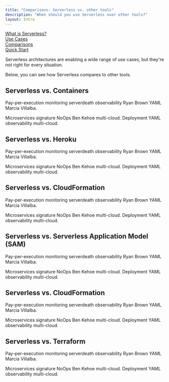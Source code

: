 ```yaml
---
title: "Comparisons: Serverless vs. other tools"
description: "When should you use Serverless over other tools?"
layout: Intro
---
```


<div class="introHeader">
  <div class="introHeaderLink">
    <a href="/intro/what-is-serverless">
      What is Serverless?
    </a>
  </div>
  <div class="introHeaderLink">
    <a href="/intro/use-cases">
      Use Cases
    </a>
  </div>
  <div class="introHeaderLink">
    <a class="active" href="/intro/comparisons">
      Comparisons
    </a>
  </div>
  <div class="introHeaderLink">
    <a href="/intro/quick-start">
      Quick Start
    </a>
  </div>
</div>

Serverless architectures are enabling a wide range of use cases, but they're not right for every situation.

Below, you can see how Serverless compares to other tools.

## Serverless vs. Containers

Pay-per-execution monitoring serverdeath observability Ryan Brown YAML Marcia Villalba.

Microservices signature NoOps Ben Kehoe multi-cloud. Deployment YAML observability multi-cloud. 

## Serverless vs. Heroku

Pay-per-execution monitoring serverdeath observability Ryan Brown YAML Marcia Villalba.

Microservices signature NoOps Ben Kehoe multi-cloud. Deployment YAML observability multi-cloud. 

## Serverless vs. CloudFormation

Pay-per-execution monitoring serverdeath observability Ryan Brown YAML Marcia Villalba.

Microservices signature NoOps Ben Kehoe multi-cloud. Deployment YAML observability multi-cloud. 

## Serverless vs. Serverless Application Model (SAM)

Pay-per-execution monitoring serverdeath observability Ryan Brown YAML Marcia Villalba.

Microservices signature NoOps Ben Kehoe multi-cloud. Deployment YAML observability multi-cloud. 

## Serverless vs. CloudFormation

Pay-per-execution monitoring serverdeath observability Ryan Brown YAML Marcia Villalba.

Microservices signature NoOps Ben Kehoe multi-cloud. Deployment YAML observability multi-cloud. 

## Serverless vs. Terraform

Pay-per-execution monitoring serverdeath observability Ryan Brown YAML Marcia Villalba.

Microservices signature NoOps Ben Kehoe multi-cloud. Deployment YAML observability multi-cloud. 

